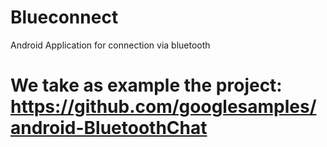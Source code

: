 # Blueconnect
Android Application for connection via bluetooth

# We take as example the project: https://github.com/googlesamples/android-BluetoothChat


